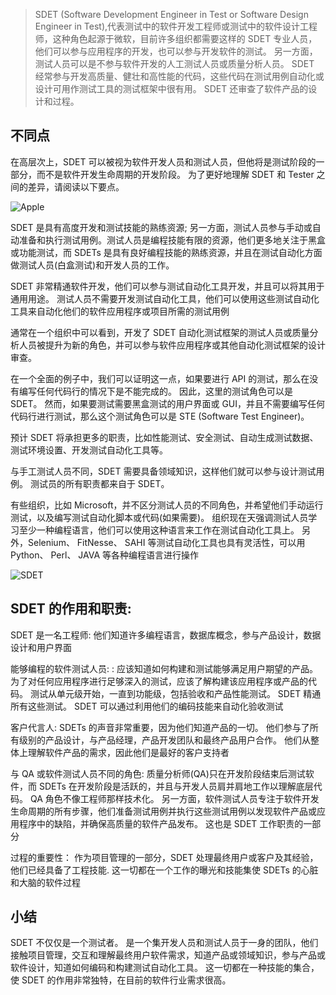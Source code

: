 >SDET (Software Development Engineer in Test or Software Design Engineer in Test),代表测试中的软件开发工程师或测试中的软件设计工程师，这种角色起源于微软，目前许多组织都需要这样的 SDET 专业人员，他们可以参与应用程序的开发，也可以参与开发软件的测试。 另一方面，测试人员可以是不参与软件开发的人工测试人员或质量分析人员。 SDET 经常参与开发高质量、健壮和高性能的代码，这些代码在测试用例自动化或设计可用作测试工具的测试框架中很有用。 SDET 还审查了软件产品的设计和过程。

## 不同点
在高层次上，SDET 可以被视为软件开发人员和测试人员，但他将是测试阶段的一部分，而不是软件开发生命周期的开发阶段。 为了更好地理解 SDET 和 Tester 之间的差异，请阅读以下要点。

![Apple](https://gitee.com/chasays/mdPic/raw/master/uPic/9JajJb.png)

SDET 是具有高度开发和测试技能的熟练资源; 另一方面，测试人员参与手动或自动准备和执行测试用例。测试人员是编程技能有限的资源，他们更多地关注于黑盒或功能测试，而 SDETs 是具有良好编程技能的熟练资源，并且在测试自动化方面做测试人员(白盒测试)和开发人员的工作。

SDET 非常精通软件开发，他们可以参与测试自动化工具开发，并且可以将其用于通用用途。 测试人员不需要开发测试自动化工具，他们可以使用这些测试自动化工具来自动化他们的软件应用程序或项目所需的测试用例

通常在一个组织中可以看到，开发了 SDET 自动化测试框架的测试人员或质量分析人员被提升为新的角色，并可以参与软件应用程序或其他自动化测试框架的设计审查。

在一个全面的例子中，我们可以证明这一点，如果要进行 API 的测试，那么在没有编写任何代码行的情况下是不能完成的。 因此，这里的测试角色可以是 SDET。 然而，如果要测试需要黑盒测试的用户界面或 GUI，并且不需要编写任何代码行进行测试，那么这个测试角色可以是 STE (Software Test Engineer)。

 预计 SDET 将承担更多的职责，比如性能测试、安全测试、自动生成测试数据、测试环境设置、开发测试自动化工具等。

与手工测试人员不同，SDET 需要具备领域知识，这样他们就可以参与设计测试用例。 测试员的所有职责都来自于 SDET。

有些组织，比如 Microsoft，并不区分测试人员的不同角色，并希望他们手动运行测试，以及编写测试自动化脚本或代码(如果需要)。 组织现在天强调测试人员学习至少一种编程语言，他们可以使用这种语言来工作在测试自动化工具上。 另外，Selenium、 FitNesse、 SAHI 等测试自动化工具也具有灵活性，可以用 Python、 Perl、 JAVA 等各种编程语言进行操作

![SDET](https://gitee.com/chasays/mdPic/raw/master/uPic/K3K1B5.png)

## SDET 的作用和职责:

SDET 是一名工程师: 他们知道许多编程语言，数据库概念，参与产品设计，数据设计和用户界面

能够编程的软件测试人员: : 应该知道如何构建和测试能够满足用户期望的产品。 为了对任何应用程序进行足够深入的测试，应该了解构建该应用程序或产品的代码。 测试从单元级开始，一直到功能级，包括验收和产品性能测试。 SDET 精通所有这些测试。 SDET 可以通过利用他们的编码技能来自动化验收测试

客户代言人: SDETs 的声音非常重要，因为他们知道产品的一切。 他们参与了所有级别的产品设计，与产品经理，产品开发团队和最终产品用户合作。 他们从整体上理解软件产品的需求，因此他们是最好的客户支持者

与 QA 或软件测试人员不同的角色: 质量分析师(QA)只在开发阶段结束后测试软件，而 SDETs 在开发阶段是活跃的，并且与开发人员肩并肩地工作以理解底层代码。 QA 角色不像工程师那样技术化。 另一方面，软件测试人员专注于软件开发生命周期的所有步骤，他们准备测试用例并执行这些测试用例以发现软件产品或应用程序中的缺陷，并确保高质量的软件产品发布。 这也是 SDET 工作职责的一部分

过程的重要性： 作为项目管理的一部分，SDET 处理最终用户或客户及其经验，他们已经具备了工程技能. 这一切都在一个工作的曝光和技能集使 SDETs 的心脏和大脑的软件过程

## 小结
SDET 不仅仅是一个测试者。 是一个集开发人员和测试人员于一身的团队，他们接触项目管理，交互和理解最终用户软件需求，知道产品或领域知识，参与产品或软件设计，知道如何编码和构建测试自动化工具。 这一切都在一种技能的集合，使 SDET 的作用非常独特，在目前的软件行业需求很高。